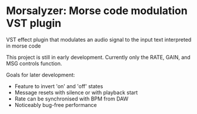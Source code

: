 # Morsalyzer: Morse code modulation VST plugin

VST effect plugin that modulates an audio signal to the input text interpreted in morse code

This project is still in early development. Currently only the RATE, GAIN, and MSG controls function.

Goals for later development:
* Feature to invert 'on' and 'off' states
* Message resets with silence or with playback start
* Rate can be synchronised with BPM from DAW
* Noticeably bug-free performance